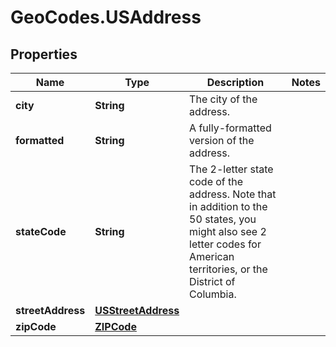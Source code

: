 # GeoCodes.USAddress

## Properties

Name | Type | Description | Notes
------------ | ------------- | ------------- | -------------
**city** | **String** | The city of the address. | 
**formatted** | **String** | A fully-formatted version of the address. | 
**stateCode** | **String** | The 2-letter state code of the address. Note that in addition to the 50 states, you might also see 2 letter codes for American territories, or the District of Columbia. | 
**streetAddress** | [**USStreetAddress**](USStreetAddress.md) |  | 
**zipCode** | [**ZIPCode**](ZIPCode.md) |  | 


